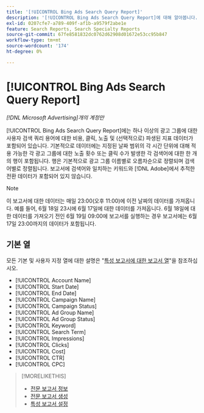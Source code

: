 ```yaml
---
title: '[!UICONTROL Bing Ads Search Query Report]'
description: '[!UICONTROL Bing Ads Search Query Report]에 대해 알아봅니다.'
exl-id: 0207cfe7-a789-409f-af1b-a9579f2abe1e
feature: Search Reports, Search Specialty Reports
source-git-commit: 67fe8581832dc0762d62908d01672e53cc95b847
workflow-type: tm+mt
source-wordcount: '174'
ht-degree: 0%

---
```


# [!UICONTROL Bing Ads Search Query Report]

*[!DNL Microsoft Advertising]개의 계정만*

[!UICONTROL Bing Ads Search Query Report]에는 하나 이상의 광고 그룹에 대한 사용자 검색 쿼리 용어에 대한 비용, 클릭, 노출 및 (선택적으로) 파생된 지표 데이터가 포함되어 있습니다. 기본적으로 데이터에는 지정된 날짜 범위의 각 시간 단위에 대해 적용 가능한 각 광고 그룹에 대한 노출 횟수 또는 클릭 수가 발생한 각 검색어에 대한 한 개의 행이 포함됩니다. 행은 기본적으로 광고 그룹 이름별로 오름차순으로 정렬되며 검색어별로 정렬됩니다. 보고서에 검색어와 일치하는 키워드와 [!DNL Adobe]에서 추적한 전환 데이터가 포함되어 있지 않습니다.

>[!NOTE]
>
>이 보고서에 대한 데이터는 매일 23:00(오후 11:00)에 이전 날짜의 데이터를 가져옵니다. 예를 들어, 6월 18일 23시에 6월 17일에 대한 데이터를 가져옵니다. 6월 18일에 대한 데이터를 가져오기 전인 6월 19일 09:00에 보고서를 실행하는 경우 보고서에는 6월 17일 23:00까지의 데이터가 포함됩니다.

## 기본 열

모든 기본 및 사용자 지정 열에 대한 설명은 &quot;[특성 보고서에 대한 보고서 열](specialty-report-columns.md)&quot;을 참조하십시오.

* [!UICONTROL Account Name]
* [!UICONTROL Start Date]
* [!UICONTROL End Date]
* [!UICONTROL Campaign Name]
* [!UICONTROL Campaign Status]
* [!UICONTROL Ad Group Name]
* [!UICONTROL Ad Group Status]
* [!UICONTROL Keyword]
* [!UICONTROL Search Term]
* [!UICONTROL Impressions]
* [!UICONTROL Clicks]
* [!UICONTROL Cost]
* [!UICONTROL CTR]
* [!UICONTROL CPC]

>[!MORELIKETHIS]
>
>* [전문 보고서 정보](specialty-report-about.md)
>* [전문 보고서 생성](specialty-report-generate.md)
>* [특성 보고서 설정](specialty-report-settings.md)
